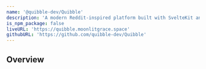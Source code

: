 ```yaml
---
name: '@quibble-dev/Quibble'
description: 'A modern Reddit-inspired platform built with SvelteKit and Django. Features multi-profile support, community creation, and rich threaded discussions.'
is_npm_package: false
liveURL: 'https://quibble.moonlitgrace.space'
githubURL: 'https://github.com/quibble-dev/Quibble'
---
```


## Overview
